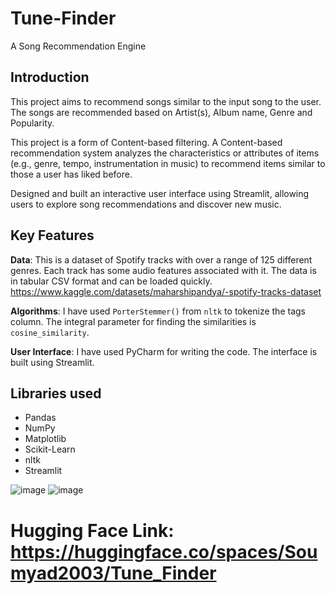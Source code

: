 # Tune-Finder
A Song Recommendation Engine

## Introduction
This project aims to recommend songs similar to the input song to the user. The songs are recommended based on Artist(s), Album name, Genre and Popularity.

This project is a form of Content-based filtering. A Content-based recommendation system analyzes the characteristics or attributes of items (e.g., genre, tempo, instrumentation in music) to recommend items similar to those a user has liked before.

Designed and built an interactive user interface using Streamlit, allowing users to explore song recommendations and discover new music.

## Key Features
**Data**: This is a dataset of Spotify tracks with over a range of 125 different genres. Each track has some audio features associated with it. The data is in tabular CSV format and can be loaded quickly.
https://www.kaggle.com/datasets/maharshipandya/-spotify-tracks-dataset

**Algorithms**: I have used `PorterStemmer()` from `nltk` to tokenize the tags column. The integral parameter for finding the similarities is `cosine_similarity`.

**User Interface**: I have used PyCharm for writing the code. The interface is built using Streamlit.

## Libraries used
* Pandas
* NumPy
* Matplotlib
* Scikit-Learn
* nltk
* Streamlit

![image](https://github.com/user-attachments/assets/881a404a-7ac4-44f0-b95e-9f91c715ea74)
![image](https://github.com/user-attachments/assets/3a4f2982-54f2-497e-a07e-0dcb071ff0a7)

# Hugging Face Link: https://huggingface.co/spaces/Soumyad2003/Tune_Finder


